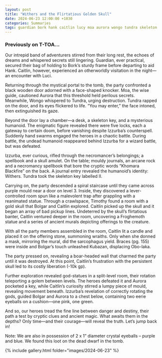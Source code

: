 ```yaml
---
layout: post
title: "Withers and the Flirtatious Golden Skull"
date: 2024-06-23 12:00:00 +1030
categories: Summaries
tags: guardian bork hank caitlin lucy moa aurora wongo tundra skeleton key izzurba bolgar swarm necromancer spellbook locks, skull amulet hithers khomara blackfire mould froghemoth candle kubazan obolaka god eyeballs
---
```

### Previously on T-TOA…

Our intrepid band of adventurers stirred from their long rest, the echoes of dreams and whispered secrets still lingering. Guardian, ever practical, secured their bag of holding to Bork’s sturdy frame before departing to aid Hank. Caitlin, however, experienced an otherworldly visitation in the night—an encounter with Luci.

Returning through the mystical portal to the tomb, the party confronted a black wooden door adorned with a face-shaped knocker. Moa, the wise guide, cautioned Aurora that this threshold held perilous secrets. Meanwhile, Wongo whispered to Tundra, urging destruction. Tundra rapped on the door, and its eyes flickered to life. “You may enter,” the face intoned, then extinguished its gaze.

Beyond the door lay a chamber—a desk, a skeleton key, and a mysterious humanoid. The enigmatic figure revealed there were five locks, each a gateway to certain doom, before vanishing despite Izzurba’s counterspell. Suddenly hand swarms engaged the heroes in a chaotic battle. During battle, the undead humanoid reappeared behind Izzurba for a wizard battle, but was defeated.

Izzurba, ever curious, rifled through the necromancer’s belongings; a spellbook and a skull amulet. On the table; mouldy journals, an arcane rock and a necromancy spellbook that bore the cryptic words “Khomara Blackfire” on the back. A journal entry revealed the humanoid’s identity: Withers. Tundra took the skeleton key labelled II.

Carrying on, the party descended a spiral staircase until they came across purple mould near a door on level 3. Inside, they discovered a lever-controlled room spun like a malevolent trap after grappling with a reanimated statue. Through a crawlspace, Timothy found a room with a gold skull that Bolgar and Caitlin explored. Caitlin picked up the skull and it began an array of bad pickup lines. Undeterred by the skull’s flirtatious banter, Caitlin ventured deeper in the room, uncovering a Froghemoth statue and a series of ancient murals depicting offerings to the creature.

With all the party members assembled in the room, Caitlin lit a candle and placed it on the offering stone, summoning wraiths. Only when she donned a mask, mirroring the mural, did the sarcophagus yield. Braces (pg. 155) were inside and Bolgar’s touch unleashed Kubazan, displacing Obo-laka.

The party pressed on, revealing a boar-headed wall that charmed the party until it was destroyed. At this point, Caitlin’s frustration with the persistent skull led to its costly liberation (-10k gp).

Further exploration revealed god-statues in a split-level room, their rotation teleporting a golem between levels. The heroes defeated it and Aurora pocketed a key, while Caitlin’s curiosity stirred a lumpy piece of mould, revealing movement beneath. Izzurba’s revelation of correctly rotating the gods, guided Bolgar and Aurora to a chest below, containing two eerie eyeballs on a cushion—one pink, one green.

And so, our heroes tread the fine line between danger and destiny, their path a test by cryptic clues and ancient magic. What awaits them in the depths? Only time—and their courage—will reveal the truth. Let’s jump back in!


Note: We are also in possession of 2 x 1” diameter crystal eyeballs – purple and blue. We found this loot on the dead dwarf in the tomb.


{% include gallery.html folder="images/2024-06-23" %}